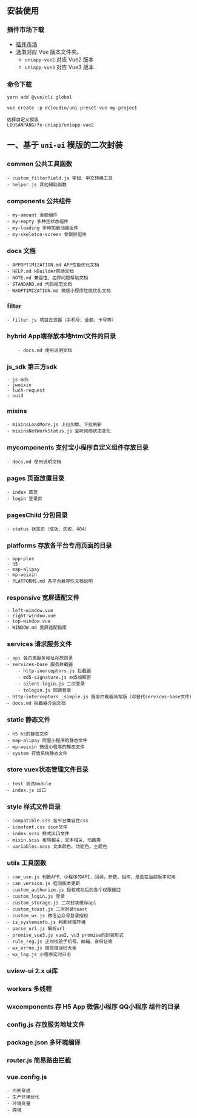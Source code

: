 ## 安装使用

### 插件市场下载
* [插件市场](https://ext.dcloud.net.cn/plugin?id=7958)
* 选取对应 Vue 版本文件夹。
	+ `uniapp-vue2` 对应 Vue2 版本
	+ `uniapp-vue3` 对应 Vue3 版本

### 命令下载
```
yarn add @vue/cli global

vue create -p dcloudio/uni-preset-vue my-project

选择自定义模版
LOUSANPANG/fe-uniapp/uniapp-vue2
```


## 一、基于 `uni-ui` 模版的二次封装

### common 公共工具函数
	- custom_filterfield.js 字段、中文转换工具
	- helper.js 其他辅助函数

### components 公共组件
	- my-amount 金额组件
	- my-empty 多种空状态组件
	- my-loading 多种加载动画组件
	- my-skeleton-screen 骨架屏组件

### docs 文档
	- APPOPTIMIZATION.md APP性能优化文档
	- HELP.md HBuilder帮助文档
	- NOTE.md 兼容性、边界问题帮助文档
	- STANDARD.md 代码规范文档
	- WXOPTIMIZATION.md 微信小程序性能优化文档

### filter
	- filter.js 项目过滤器（手机号、金额、卡号等）

### hybrid App端存放本地html文件的目录
		- docs.md 使用说明文档

### js_sdk 第三方sdk
	- js-md5
	- jweixin
	- luch-request
	- uuid 

### mixins
	- mixinsLoadMore.js 上拉加载、下拉刷新
	- mixinsNetWorkStatus.js 监听网络状态变化

### mycomponents 支付宝小程序自定义组件存放目录
	- docs.md 使用说明文档

### pages 页面放置目录
	- index 首页
	- login 登录页

### pagesChild 分包目录
	- status 状态页（成功、失败、404）

### platforms 存放各平台专用页面的目录
	- app-plus
	- h5
	- map-alipay
	- mp-weixin
	- PLATFORMS.md 各平台兼容性文档说明

### responsive 宽屏适配文件
	- left-window.vue
	- right-window.vue
	- top-window.vue
	- WINDOW.md 宽屏适配指南

### services 请求服务文件
	- api 各页面服务地址存放目录
	- services-base 服务拦截器
		- http-inerceptors.js 拦截器
		- md5-signature.js md5加解密
		- silent-login.js 二次登录
		- tologin.js 回调登录
	- http-interceptors__simple.js 服务拦截器简写版（可替代services-base文件）
	- docs.md 拦截器介绍文档 

### static 静态文件
	- h5 h5的静态文件
	- map-alipay 阿里小程序的静态文件
	- mp-weixin 微信小程序的静态文件
	- system 存放系统静态文件

### store vuex状态管理文件目录
	- test 测试module
	- index.js 出口

### style 样式文件目录
	- compatible.css 各平台兼容性css
	- iconfont.css icon文件
	- index.scss 样式出口文件
	- mixin.scss 布局相关、文本相关、动画类
	- variables.scss 文本颜色、功能色、主题色

### utils 工具函数
	- can_use.js 判断APP、小程序的API，回调，参数，组件，是否在当前版本可用
	- can_version.js 检测版本更新
	- custom_authorize.js 授权成功后的各个权限接口
	- custom_login.js 登录
	- custom_storage.js 二次封装缓存api
	- custom_toast.js 二次封装toast
	- custom_wx.js 微信公众号登录授权
	- is_systeminfo.js 判断终端环境
	- parse_url.js 解析url
	- promise_vue3.js vue2、vu3 promise的封装形式
	- rule_reg.js 正则校验手机号、邮箱、身份证等
	- wx_errno.js 微信错误码大全
	- wx_log.js 小程序实时日志

### uview-ui 2.x ui库

### workers 多线程

### wxcomponents 存 H5 App 微信小程序 QQ小程序 组件的目录

### config.js 存放服务地址文件

### package.json 多环境编译

### router.js 简易路由拦截

### vue.config.js
	- 内网穿透
	- 生产环境优化
	- 环境变量
	- 跨域